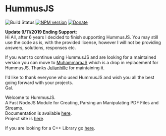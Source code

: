 # HummusJS
![Build Status](https://github.com/galkahana/HummusJS/actions/workflows/build.yml/badge.svg)
[![NPM version](https://img.shields.io/npm/v/hummus.svg?style=flat)](https://www.npmjs.org/package/hummus)
[![Donate](https://img.shields.io/badge/Donate-PayPal-green.svg)](https://www.paypal.com/cgi-bin/webscr?cmd=_donations&business=Z4A979AJEZLMC&lc=GB&item_name=PDFHummus&currency_code=USD&bn=PP%2dDonationsBF%3abtn_donate_SM%2egif%3aNonHosted)


**Update 9/11/2019 Ending Support:**  
Hi All, after 6 years I decided to finish supporting HummusJS. You may still use the code as is, with the provided license, however I will not be providing answers, solutions, responses etc.  

If you want to continue using HummusJS and are looking for a maintained version you can move to [MuhammaraJS](https://github.com/julianhille/MuhammaraJS) which is a drop in replacement for HummusJS. Thanks [Julianhille](https://github.com/julianhille) for maintaining it.

I'd like to thank everyone who used HummusJS and wish you all the best going forward with your projects.   
Gal.



Welcome to HummusJS.   
A Fast NodeJS Module for Creating, Parsing an Manipulating PDF Files and Streams.   
Documentation is available [here](https://github.com/galkahana/HummusJS/wiki).   
Project site is [here](http://www.pdfhummus.com).   

If you are looking for a C++ Library go [here](https://github.com/galkahana/PDF-Writer).   

